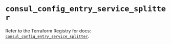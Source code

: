 # `consul_config_entry_service_splitter`

Refer to the Terraform Registry for docs: [`consul_config_entry_service_splitter`](https://registry.terraform.io/providers/hashicorp/consul/2.21.0/docs/resources/config_entry_service_splitter).
